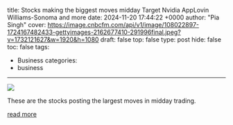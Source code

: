 title: Stocks making the biggest moves midday Target Nvidia AppLovin Williams-Sonoma and more
date: 2024-11-20 17:44:22 +0000
author: "Pia Singh"
cover: https://image.cnbcfm.com/api/v1/image/108022897-1724167482433-gettyimages-2162677410-291996final.jpeg?v=1732121627&w=1920&h=1080
draft: false
top: false
type: post
hide: false
toc: false
tags:
  - Business
categories:
  - business
---

![](https://image.cnbcfm.com/api/v1/image/108022897-1724167482433-gettyimages-2162677410-291996final.jpeg?v=1732121627&w=1920&h=1080)

These are the stocks posting the largest moves in midday trading.

[read more](https://www.cnbc.com/2024/11/20/stocks-making-the-biggest-moves-midday-tgt-nvda-app-wsm.html)

